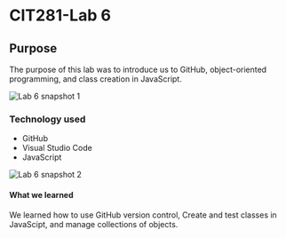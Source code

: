 # CIT281-Lab 6

## Purpose
  The purpose of this lab was to introduce us to GitHub, object-oriented programming, and class creation in JavaScript.

![Lab 6 snapshot 1](https://github.com/Ileana10/CIT281-Lab-6-/assets/169213876/8b209a3d-07d4-4596-bbd5-1b7034191d62)


### Technology used
  - GitHub
  - Visual Studio Code
  - JavaScript

![Lab 6 snapshot 2](https://github.com/Ileana10/CIT281-Lab-6-/assets/169213876/2e70713a-693c-46dc-9f7f-8a76b714bb29)


#### What we learned 
  We learned how to use GitHub version control, Create and test classes in JavaScipt, and manage collections of objects.
